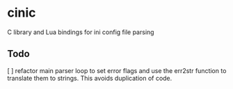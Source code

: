 # cinic
C library and Lua bindings for ini config file parsing

## Todo

[ ] refactor main parser loop to set error flags and use the err2str
function to translate them to strings. This avoids duplication of
code.
